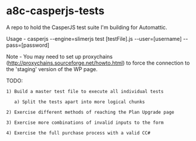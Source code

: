 # a8c-casperjs-tests
A repo to hold the CasperJS test suite I'm building for Automattic.

Usage - casperjs --engine=slimerjs test [testFile].js --user=[username] --pass=[password]

Note - You may need to set up proxychains (http://proxychains.sourceforge.net/howto.html) to force the connection to the 'staging' version of the WP page.

TODO: 

    1) Build a master test file to execute all individual tests

       a) Split the tests apart into more logical chunks

    2) Exercise different methods of reaching the Plan Upgrade page

    3) Exercise more combinations of invalid inputs to the form

    4) Exercise the full purchase process with a valid CC#

